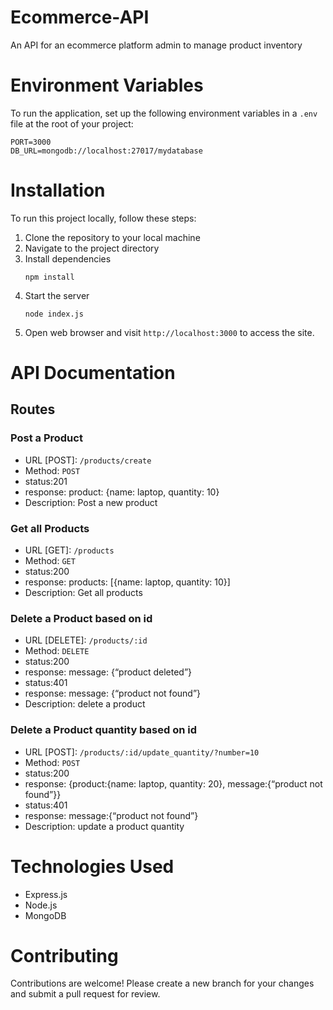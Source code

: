 # Ecommerce-API
An API for an ecommerce platform admin to manage product inventory

# Environment Variables
To run the application, set up the following environment variables in a ```.env``` file at the root of your project:

```
PORT=3000
DB_URL=mongodb://localhost:27017/mydatabase
```

# Installation
To run this project locally, follow these steps:
1. Clone the repository to your local machine
2. Navigate to the project directory
3. Install dependencies
   ```
   npm install
   ```
4. Start the server
   ```
   node index.js
   ```
5. Open web browser and visit ```http://localhost:3000``` to access the site.

# API Documentation
## Routes

### Post a Product
- URL [POST]: ``` /products/create ```
- Method: ```POST```
- status:201
- response: product: {name: laptop, quantity: 10}
- Description: Post a new product

### Get all Products
- URL [GET]: ``` /products ```
- Method: ```GET```
- status:200
- response: products: [{name: laptop, quantity: 10}]
- Description: Get all products

### Delete a Product based on id
- URL [DELETE]: ``` /products/:id ```
- Method: ```DELETE```
- status:200
- response: message: {“product deleted”}
- status:401
- response: message: {“product not found”}
- Description: delete a product

### Delete a Product quantity based on id
- URL [POST]: ``` /products/:id/update_quantity/?number=10 ```
- Method: ```POST```
- status:200
- response: {product:{name: laptop, quantity: 20}, message:{“product not found”}}
- status:401
- response:  message:{“product not found”}
- Description: update a product quantity

# Technologies Used
- Express.js
- Node.js
- MongoDB

# Contributing
Contributions are welcome! Please create a new branch for your changes and submit a pull request for review.

